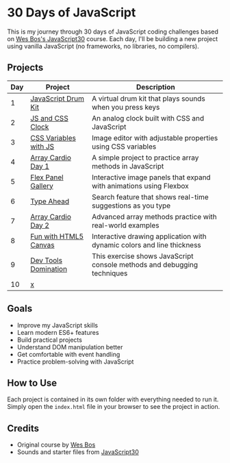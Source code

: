 # 30 Days of JavaScript

This is my journey through 30 days of JavaScript coding challenges based on [Wes Bos's JavaScript30](https://javascript30.com/) course. Each day, I'll be building a new project using vanilla JavaScript (no frameworks, no libraries, no compilers).

## Projects

| Day | Project | Description |
|-----|---------|-------------|
| 1 | [JavaScript Drum Kit](./01-Drum%20Kit) | A virtual drum kit that plays sounds when you press keys |
| 2 | [JS and CSS Clock](./02-JSClock) | An analog clock built with CSS and JavaScript |
| 3 | [CSS Variables with JS](./03-CSS%20Variables) | Image editor with adjustable properties using CSS variables |
| 4 | [Array Cardio Day 1](./04-Array%20Cardio%201) | A simple project to practice array methods in JavaScript |
| 5 | [Flex Panel Gallery](./05-Flex%20Panel%20Gallery) | Interactive image panels that expand with animations using Flexbox |
| 6 | [Type Ahead](./06-Type%20Ahead) | Search feature that shows real-time suggestions as you type |
| 7 | [Array Cardio Day 2](./07-Array%20Cardio%202) | Advanced array methods practice with real-world examples |
| 8 | [Fun with HTML5 Canvas](./08-Fun%20with%20HTML5%20Canvas) | Interactive drawing application with dynamic colors and line thickness |
| 9 | [Dev Tools Domination](./09-Dev%20Tools%20Domination) | This exercise shows JavaScript console methods and debugging techniques |
| 10 | [x](./010%20-%20Hold%20Shift%20and%20Check%20Checkboxes) |  |

## Goals

- Improve my JavaScript skills
- Learn modern ES6+ features
- Build practical projects
- Understand DOM manipulation better
- Get comfortable with event handling
- Practice problem-solving with JavaScript

## How to Use

Each project is contained in its own folder with everything needed to run it. Simply open the `index.html` file in your browser to see the project in action.

## Credits

- Original course by [Wes Bos](https://wesbos.com/)
- Sounds and starter files from [JavaScript30](https://javascript30.com/) 
